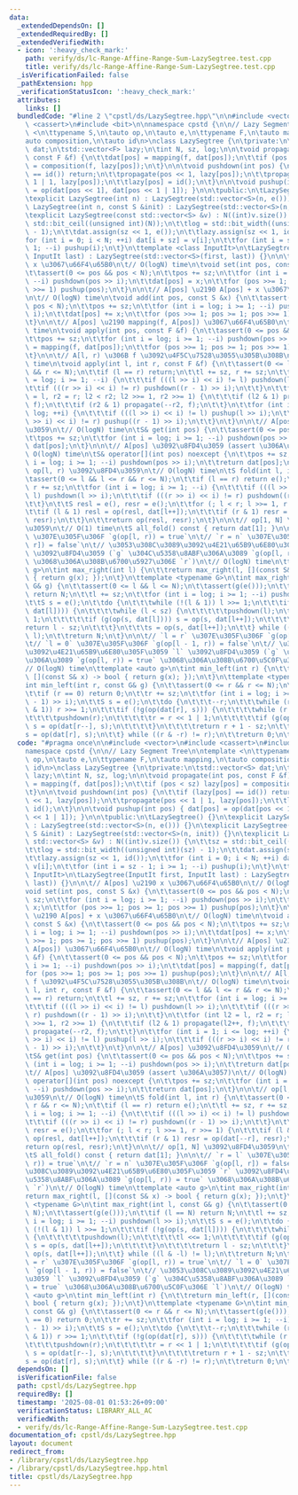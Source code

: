 ```yaml
---
data:
  _extendedDependsOn: []
  _extendedRequiredBy: []
  _extendedVerifiedWith:
  - icon: ':heavy_check_mark:'
    path: verify/ds/lc-Range-Affine-Range-Sum-LazySegtree.test.cpp
    title: verify/ds/lc-Range-Affine-Range-Sum-LazySegtree.test.cpp
  _isVerificationFailed: false
  _pathExtension: hpp
  _verificationStatusIcon: ':heavy_check_mark:'
  attributes:
    links: []
  bundledCode: "#line 2 \"cpstl/ds/LazySegtree.hpp\"\n\n#include <vector>\n#include\
    \ <cassert>\n#include <bit>\n\nnamespace cpstd {\n\n// Lazy Segment Tree\n\ntemplate\
    \ <\n\ttypename S,\n\tauto op,\n\tauto e,\n\ttypename F,\n\tauto mapping,\n\t\
    auto composition,\n\tauto id\n>\nclass LazySegtree {\n\tprivate:\n\tstd::vector<S>\
    \ dat;\n\tstd::vector<F> lazy;\n\tint N, sz, log;\n\n\tvoid propagate(int pos,\
    \ const F &f) {\n\t\tdat[pos] = mapping(f, dat[pos]);\n\t\tif (pos < sz) lazy[pos]\
    \ = composition(f, lazy[pos]);\n\t}\n\n\tvoid pushdown(int pos) {\n\t\tif (lazy[pos]\
    \ == id()) return;\n\t\tpropagate(pos << 1, lazy[pos]);\n\t\tpropagate(pos <<\
    \ 1 | 1, lazy[pos]);\n\t\tlazy[pos] = id();\n\t}\n\n\tvoid pushup(int pos) { dat[pos]\
    \ = op(dat[pos << 1], dat[pos << 1 | 1]); }\n\n\tpublic:\n\tLazySegtree() {}\n\
    \texplicit LazySegtree(int n) : LazySegtree(std::vector<S>(n, e())) {}\n\texplicit\
    \ LazySegtree(int n, const S &init) : LazySegtree(std::vector<S>(n, init)) {}\n\
    \texplicit LazySegtree(const std::vector<S> &v) : N((int)v.size()) {\n\t\tsz =\
    \ std::bit_ceil((unsigned int)(N));\n\t\tlog = std::bit_width((unsigned int)(sz)\
    \ - 1);\n\t\tdat.assign(sz << 1, e());\n\t\tlazy.assign(sz << 1, id());\n\t\t\
    for (int i = 0; i < N; ++i) dat[i + sz] = v[i];\n\t\tfor (int i = sz - 1; i >=\
    \ 1; --i) pushup(i);\n\t}\n\ttemplate <class InputIt>\n\tLazySegtree(InputIt first,\
    \ InputIt last) : LazySegtree(std::vector<S>(first, last)) {}\n\n\t// A[pos] \u2190\
    \ x \u3067\u66F4\u65B0\n\t// O(logN) time\n\tvoid set(int pos, const S &x) {\n\
    \t\tassert(0 <= pos && pos < N);\n\t\tpos += sz;\n\t\tfor (int i = log; i >= 1;\
    \ --i) pushdown(pos >> i);\n\t\tdat[pos] = x;\n\t\tfor (pos >>= 1; pos >= 1; pos\
    \ >>= 1) pushup(pos);\n\t}\n\n\t// A[pos] \u2190 A[pos] + x \u3067\u66F4\u65B0\
    \n\t// O(logN) time\n\tvoid add(int pos, const S &x) {\n\t\tassert(0 <= pos &&\
    \ pos < N);\n\t\tpos += sz;\n\t\tfor (int i = log; i >= 1; --i) pushdown(pos >>\
    \ i);\n\t\tdat[pos] += x;\n\t\tfor (pos >>= 1; pos >= 1; pos >>= 1) pushup(pos);\n\
    \t}\n\n\t// A[pos] \u2190 mapping(f, A[pos]) \u3067\u66F4\u65B0\n\t// O(logN)\
    \ time\n\tvoid apply(int pos, const F &f) {\n\t\tassert(0 <= pos && pos < N);\n\
    \t\tpos += sz;\n\t\tfor (int i = log; i >= 1; --i) pushdown(pos >> i);\n\t\tdat[pos]\
    \ = mapping(f, dat[pos]);\n\t\tfor (pos >>= 1; pos >= 1; pos >>= 1) pushup(pos);\n\
    \t}\n\n\t// A[l, r) \u306B f \u3092\u4F5C\u7528\u3055\u305B\u308B\n\t// O(logN)\
    \ time\n\tvoid apply(int l, int r, const F &f) {\n\t\tassert(0 <= l && l <= r\
    \ && r <= N);\n\t\tif (l == r) return;\n\t\tl += sz, r += sz;\n\t\tfor (int i\
    \ = log; i >= 1; --i) {\n\t\t\tif (((l >> i) << i) != l) pushdown(l >> i);\n\t\
    \t\tif (((r >> i) << i) != r) pushdown((r - 1) >> i);\n\t\t}\n\t\tfor (int l2\
    \ = l, r2 = r; l2 < r2; l2 >>= 1, r2 >>= 1) {\n\t\t\tif (l2 & 1) propagate(l2++,\
    \ f);\n\t\t\tif (r2 & 1) propagate(--r2, f);\n\t\t}\n\t\tfor (int i = 1; i <=\
    \ log; ++i) {\n\t\t\tif (((l >> i) << i) != l) pushup(l >> i);\n\t\t\tif (((r\
    \ >> i) << i) != r) pushup((r - 1) >> i);\n\t\t}\n\t}\n\n\t// A[pos] \u3092\u8FD4\
    \u3059\n\t// O(logN) time\n\tS& get(int pos) {\n\t\tassert(0 <= pos && pos < N);\n\
    \t\tpos += sz;\n\t\tfor (int i = log; i >= 1; --i) pushdown(pos >> i);\n\t\treturn\
    \ dat[pos];\n\t}\n\n\t// A[pos] \u3092\u8FD4\u3059 (assert \u306A\u3057)\n\t//\
    \ O(logN) time\n\tS& operator[](int pos) noexcept {\n\t\tpos += sz;\n\t\tfor (int\
    \ i = log; i >= 1; --i) pushdown(pos >> i);\n\t\treturn dat[pos];\n\t}\n\n\t//\
    \ op[l, r) \u3092\u8FD4\u3059\n\t// O(logN) time\n\tS fold(int l, int r) {\n\t\
    \tassert(0 <= l && l <= r && r <= N);\n\t\tif (l == r) return e();\n\t\tl += sz,\
    \ r += sz;\n\t\tfor (int i = log; i >= 1; --i) {\n\t\t\tif (((l >> i) << i) !=\
    \ l) pushdown(l >> i);\n\t\t\tif (((r >> i) << i) != r) pushdown((r - 1) >> i);\n\
    \t\t}\n\t\tS resl = e(), resr = e();\n\t\tfor (; l < r; l >>= 1, r >>= 1) {\n\t\
    \t\tif (l & 1) resl = op(resl, dat[l++]);\n\t\t\tif (r & 1) resr = op(dat[--r],\
    \ resr);\n\t\t}\n\t\treturn op(resl, resr);\n\t}\n\n\t// op[1, N] \u3092\u8FD4\
    \u3059\n\t// O(1) time\n\tS all_fold() const { return dat[1]; }\n\n\t// `r = l`\
    \ \u307E\u305F\u306F `g(op[l, r)) = true`\n\t// `r = n` \u307E\u305F\u306F `g(op[l,\
    \ r]) = false`\n\t// \u3053\u308C\u3089\u3092\u4E21\u65B9\u6E80\u305F\u3059 `r`\
    \ \u3092\u8FD4\u3059 (`g` \u304C\u5358\u8ABF\u306A\u3089 `g(op[l, r)) = true`\
    \ \u3068\u306A\u308B\u6700\u5927\u306E `r`)\n\t// O(logN) time\n\ttemplate <auto\
    \ g>\n\tint max_right(int l) {\n\t\treturn max_right(l, [](const S& x) -> bool\
    \ { return g(x); });\n\t}\n\ttemplate <typename G>\n\tint max_right(int l, const\
    \ G& g) {\n\t\tassert(0 <= l && l <= N);\n\t\tassert(g(e()));\n\t\tif (l == N)\
    \ return N;\n\t\tl += sz;\n\t\tfor (int i = log; i >= 1; --i) pushdown(l >> i);\n\
    \t\tS s = e();\n\t\tdo {\n\t\t\twhile (!(l & 1)) l >>= 1;\n\t\t\tif (!g(op(s,\
    \ dat[l]))) {\n\t\t\t\twhile (l < sz) {\n\t\t\t\t\tpushdown(l);\n\t\t\t\t\tl <<=\
    \ 1;\n\t\t\t\t\tif (g(op(s, dat[l]))) s = op(s, dat[l++]);\n\t\t\t\t}\n\t\t\t\t\
    return l - sz;\n\t\t\t}\n\t\t\ts = op(s, dat[l++]);\n\t\t} while ((l & -l) !=\
    \ l);\n\t\treturn N;\n\t}\n\n\t// `l = r` \u307E\u305F\u306F `g(op[l, r)) = true`\n\
    \t// `l = 0` \u307E\u305F\u306F `g(op[l - 1, r)) = false`\n\t// \u3053\u308C\u3089\
    \u3092\u4E21\u65B9\u6E80\u305F\u3059 `l` \u3092\u8FD4\u3059 (`g` \u304C\u5358\u8ABF\
    \u306A\u3089 `g(op[l, r)) = true` \u3068\u306A\u308B\u6700\u5C0F\u306E `l`)\n\t\
    // O(logN) time\n\ttemplate <auto g>\n\tint min_left(int r) {\n\t\treturn min_left(r,\
    \ [](const S& x) -> bool { return g(x); });\n\t}\n\ttemplate <typename G>\n\t\
    int min_left(int r, const G& g) {\n\t\tassert(0 <= r && r <= N);\n\t\tassert(g(e()));\n\
    \t\tif (r == 0) return 0;\n\t\tr += sz;\n\t\tfor (int i = log; i >= 1; --i) pushdown((r\
    \ - 1) >> i);\n\t\tS s = e();\n\t\tdo {\n\t\t\t--r;\n\t\t\twhile (r > 1 && (r\
    \ & 1)) r >>= 1;\n\t\t\tif (!g(op(dat[r], s))) {\n\t\t\t\twhile (r < sz) {\n\t\
    \t\t\t\tpushdown(r);\n\t\t\t\t\tr = r << 1 | 1;\n\t\t\t\t\tif (g(op(dat[r], s)))\
    \ s = op(dat[r--], s);\n\t\t\t\t}\n\t\t\t\treturn r + 1 - sz;\n\t\t\t}\n\t\t\t\
    s = op(dat[r], s);\n\t\t} while ((r & -r) != r);\n\t\treturn 0;\n\t}\n};\n};\n"
  code: "#pragma once\n\n#include <vector>\n#include <cassert>\n#include <bit>\n\n\
    namespace cpstd {\n\n// Lazy Segment Tree\n\ntemplate <\n\ttypename S,\n\tauto\
    \ op,\n\tauto e,\n\ttypename F,\n\tauto mapping,\n\tauto composition,\n\tauto\
    \ id\n>\nclass LazySegtree {\n\tprivate:\n\tstd::vector<S> dat;\n\tstd::vector<F>\
    \ lazy;\n\tint N, sz, log;\n\n\tvoid propagate(int pos, const F &f) {\n\t\tdat[pos]\
    \ = mapping(f, dat[pos]);\n\t\tif (pos < sz) lazy[pos] = composition(f, lazy[pos]);\n\
    \t}\n\n\tvoid pushdown(int pos) {\n\t\tif (lazy[pos] == id()) return;\n\t\tpropagate(pos\
    \ << 1, lazy[pos]);\n\t\tpropagate(pos << 1 | 1, lazy[pos]);\n\t\tlazy[pos] =\
    \ id();\n\t}\n\n\tvoid pushup(int pos) { dat[pos] = op(dat[pos << 1], dat[pos\
    \ << 1 | 1]); }\n\n\tpublic:\n\tLazySegtree() {}\n\texplicit LazySegtree(int n)\
    \ : LazySegtree(std::vector<S>(n, e())) {}\n\texplicit LazySegtree(int n, const\
    \ S &init) : LazySegtree(std::vector<S>(n, init)) {}\n\texplicit LazySegtree(const\
    \ std::vector<S> &v) : N((int)v.size()) {\n\t\tsz = std::bit_ceil((unsigned int)(N));\n\
    \t\tlog = std::bit_width((unsigned int)(sz) - 1);\n\t\tdat.assign(sz << 1, e());\n\
    \t\tlazy.assign(sz << 1, id());\n\t\tfor (int i = 0; i < N; ++i) dat[i + sz] =\
    \ v[i];\n\t\tfor (int i = sz - 1; i >= 1; --i) pushup(i);\n\t}\n\ttemplate <class\
    \ InputIt>\n\tLazySegtree(InputIt first, InputIt last) : LazySegtree(std::vector<S>(first,\
    \ last)) {}\n\n\t// A[pos] \u2190 x \u3067\u66F4\u65B0\n\t// O(logN) time\n\t\
    void set(int pos, const S &x) {\n\t\tassert(0 <= pos && pos < N);\n\t\tpos +=\
    \ sz;\n\t\tfor (int i = log; i >= 1; --i) pushdown(pos >> i);\n\t\tdat[pos] =\
    \ x;\n\t\tfor (pos >>= 1; pos >= 1; pos >>= 1) pushup(pos);\n\t}\n\n\t// A[pos]\
    \ \u2190 A[pos] + x \u3067\u66F4\u65B0\n\t// O(logN) time\n\tvoid add(int pos,\
    \ const S &x) {\n\t\tassert(0 <= pos && pos < N);\n\t\tpos += sz;\n\t\tfor (int\
    \ i = log; i >= 1; --i) pushdown(pos >> i);\n\t\tdat[pos] += x;\n\t\tfor (pos\
    \ >>= 1; pos >= 1; pos >>= 1) pushup(pos);\n\t}\n\n\t// A[pos] \u2190 mapping(f,\
    \ A[pos]) \u3067\u66F4\u65B0\n\t// O(logN) time\n\tvoid apply(int pos, const F\
    \ &f) {\n\t\tassert(0 <= pos && pos < N);\n\t\tpos += sz;\n\t\tfor (int i = log;\
    \ i >= 1; --i) pushdown(pos >> i);\n\t\tdat[pos] = mapping(f, dat[pos]);\n\t\t\
    for (pos >>= 1; pos >= 1; pos >>= 1) pushup(pos);\n\t}\n\n\t// A[l, r) \u306B\
    \ f \u3092\u4F5C\u7528\u3055\u305B\u308B\n\t// O(logN) time\n\tvoid apply(int\
    \ l, int r, const F &f) {\n\t\tassert(0 <= l && l <= r && r <= N);\n\t\tif (l\
    \ == r) return;\n\t\tl += sz, r += sz;\n\t\tfor (int i = log; i >= 1; --i) {\n\
    \t\t\tif (((l >> i) << i) != l) pushdown(l >> i);\n\t\t\tif (((r >> i) << i) !=\
    \ r) pushdown((r - 1) >> i);\n\t\t}\n\t\tfor (int l2 = l, r2 = r; l2 < r2; l2\
    \ >>= 1, r2 >>= 1) {\n\t\t\tif (l2 & 1) propagate(l2++, f);\n\t\t\tif (r2 & 1)\
    \ propagate(--r2, f);\n\t\t}\n\t\tfor (int i = 1; i <= log; ++i) {\n\t\t\tif (((l\
    \ >> i) << i) != l) pushup(l >> i);\n\t\t\tif (((r >> i) << i) != r) pushup((r\
    \ - 1) >> i);\n\t\t}\n\t}\n\n\t// A[pos] \u3092\u8FD4\u3059\n\t// O(logN) time\n\
    \tS& get(int pos) {\n\t\tassert(0 <= pos && pos < N);\n\t\tpos += sz;\n\t\tfor\
    \ (int i = log; i >= 1; --i) pushdown(pos >> i);\n\t\treturn dat[pos];\n\t}\n\n\
    \t// A[pos] \u3092\u8FD4\u3059 (assert \u306A\u3057)\n\t// O(logN) time\n\tS&\
    \ operator[](int pos) noexcept {\n\t\tpos += sz;\n\t\tfor (int i = log; i >= 1;\
    \ --i) pushdown(pos >> i);\n\t\treturn dat[pos];\n\t}\n\n\t// op[l, r) \u3092\u8FD4\
    \u3059\n\t// O(logN) time\n\tS fold(int l, int r) {\n\t\tassert(0 <= l && l <=\
    \ r && r <= N);\n\t\tif (l == r) return e();\n\t\tl += sz, r += sz;\n\t\tfor (int\
    \ i = log; i >= 1; --i) {\n\t\t\tif (((l >> i) << i) != l) pushdown(l >> i);\n\
    \t\t\tif (((r >> i) << i) != r) pushdown((r - 1) >> i);\n\t\t}\n\t\tS resl = e(),\
    \ resr = e();\n\t\tfor (; l < r; l >>= 1, r >>= 1) {\n\t\t\tif (l & 1) resl =\
    \ op(resl, dat[l++]);\n\t\t\tif (r & 1) resr = op(dat[--r], resr);\n\t\t}\n\t\t\
    return op(resl, resr);\n\t}\n\n\t// op[1, N] \u3092\u8FD4\u3059\n\t// O(1) time\n\
    \tS all_fold() const { return dat[1]; }\n\n\t// `r = l` \u307E\u305F\u306F `g(op[l,\
    \ r)) = true`\n\t// `r = n` \u307E\u305F\u306F `g(op[l, r]) = false`\n\t// \u3053\
    \u308C\u3089\u3092\u4E21\u65B9\u6E80\u305F\u3059 `r` \u3092\u8FD4\u3059 (`g` \u304C\
    \u5358\u8ABF\u306A\u3089 `g(op[l, r)) = true` \u3068\u306A\u308B\u6700\u5927\u306E\
    \ `r`)\n\t// O(logN) time\n\ttemplate <auto g>\n\tint max_right(int l) {\n\t\t\
    return max_right(l, [](const S& x) -> bool { return g(x); });\n\t}\n\ttemplate\
    \ <typename G>\n\tint max_right(int l, const G& g) {\n\t\tassert(0 <= l && l <=\
    \ N);\n\t\tassert(g(e()));\n\t\tif (l == N) return N;\n\t\tl += sz;\n\t\tfor (int\
    \ i = log; i >= 1; --i) pushdown(l >> i);\n\t\tS s = e();\n\t\tdo {\n\t\t\twhile\
    \ (!(l & 1)) l >>= 1;\n\t\t\tif (!g(op(s, dat[l]))) {\n\t\t\t\twhile (l < sz)\
    \ {\n\t\t\t\t\tpushdown(l);\n\t\t\t\t\tl <<= 1;\n\t\t\t\t\tif (g(op(s, dat[l])))\
    \ s = op(s, dat[l++]);\n\t\t\t\t}\n\t\t\t\treturn l - sz;\n\t\t\t}\n\t\t\ts =\
    \ op(s, dat[l++]);\n\t\t} while ((l & -l) != l);\n\t\treturn N;\n\t}\n\n\t// `l\
    \ = r` \u307E\u305F\u306F `g(op[l, r)) = true`\n\t// `l = 0` \u307E\u305F\u306F\
    \ `g(op[l - 1, r)) = false`\n\t// \u3053\u308C\u3089\u3092\u4E21\u65B9\u6E80\u305F\
    \u3059 `l` \u3092\u8FD4\u3059 (`g` \u304C\u5358\u8ABF\u306A\u3089 `g(op[l, r))\
    \ = true` \u3068\u306A\u308B\u6700\u5C0F\u306E `l`)\n\t// O(logN) time\n\ttemplate\
    \ <auto g>\n\tint min_left(int r) {\n\t\treturn min_left(r, [](const S& x) ->\
    \ bool { return g(x); });\n\t}\n\ttemplate <typename G>\n\tint min_left(int r,\
    \ const G& g) {\n\t\tassert(0 <= r && r <= N);\n\t\tassert(g(e()));\n\t\tif (r\
    \ == 0) return 0;\n\t\tr += sz;\n\t\tfor (int i = log; i >= 1; --i) pushdown((r\
    \ - 1) >> i);\n\t\tS s = e();\n\t\tdo {\n\t\t\t--r;\n\t\t\twhile (r > 1 && (r\
    \ & 1)) r >>= 1;\n\t\t\tif (!g(op(dat[r], s))) {\n\t\t\t\twhile (r < sz) {\n\t\
    \t\t\t\tpushdown(r);\n\t\t\t\t\tr = r << 1 | 1;\n\t\t\t\t\tif (g(op(dat[r], s)))\
    \ s = op(dat[r--], s);\n\t\t\t\t}\n\t\t\t\treturn r + 1 - sz;\n\t\t\t}\n\t\t\t\
    s = op(dat[r], s);\n\t\t} while ((r & -r) != r);\n\t\treturn 0;\n\t}\n};\n};\n"
  dependsOn: []
  isVerificationFile: false
  path: cpstl/ds/LazySegtree.hpp
  requiredBy: []
  timestamp: '2025-08-01 01:53:26+09:00'
  verificationStatus: LIBRARY_ALL_AC
  verifiedWith:
  - verify/ds/lc-Range-Affine-Range-Sum-LazySegtree.test.cpp
documentation_of: cpstl/ds/LazySegtree.hpp
layout: document
redirect_from:
- /library/cpstl/ds/LazySegtree.hpp
- /library/cpstl/ds/LazySegtree.hpp.html
title: cpstl/ds/LazySegtree.hpp
---
```

